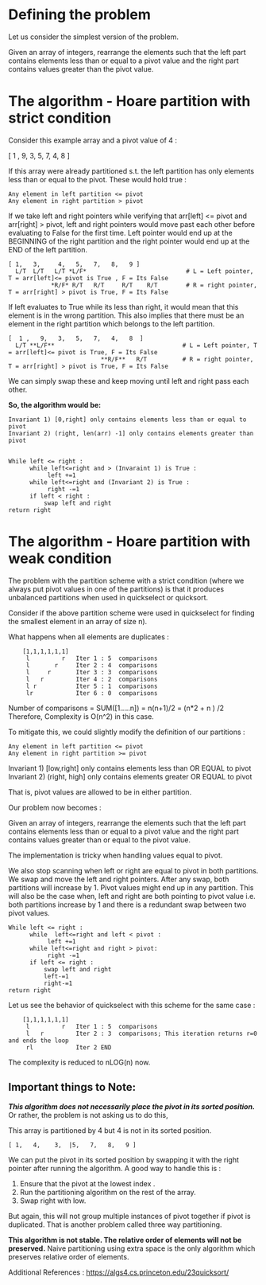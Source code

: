# Defining the problem
Let us consider the simplest version of the problem.

Given an array of integers, rearrange the elements such that the left part contains elements less than or equal to a pivot value and the right part contains values greater than the pivot value.


# The algorithm - Hoare partition with strict condition

Consider this example array and a pivot value of 4   :

[ 1 , 9, 3, 5, 7, 4, 8  ]

If this array were already partitioned s.t. the left partition has only elements less than or equal to the pivot.
These would hold true :
```
Any element in left partition <= pivot
Any element in right partition > pivot
```
If we take left and right pointers  while verifying that arr[left] <= pivot and arr[right] > pivot, left and right pointers would move past each other before evaluating to False for the first time. Left pointer would end up at the BEGINNING of the right partition and the right pointer would end up at the END of the left partition.

```
[ 1,   3,     4,   5,   7,   8,   9 ]
  L/T  L/T   L/T *L/F*                            # L = Left pointer, T = arr[left]<= pivot is True , F = Its False
            *R/F* R/T   R/T     R/T    R/T        # R = right pointer, T = arr[right] > pivot is True, F = Its False   
```
  
If left evaluates to True while its less than right, it would mean that this element is in the wrong partition. This also implies that there must be an element in the right partition which belongs to the left partition. 

``` 
[  1 ,   9,   3,   5,   7,   4,   8  ]         
  L/T **L/F**                                    # L = Left pointer, T = arr[left]<= pivot is True, F = Its False
                          **R/F**   R/T          # R = right pointer, T = arr[right] > pivot is True, F = Its False                
```

We can simply swap these and keep moving until left and right pass each other.

**So, the algorithm would be:**

```
Invariant 1) [0,right] only contains elements less than or equal to pivot
Invariant 2) (right, len(arr) -1] only contains elements greater than pivot


While left <= right :
      while left<=right and > (Invaraint 1) is True :
           left +=1
      while left<=right and (Invariant 2) is True :
           right -=1
      if left < right :
          swap left and right
return right
```



# The algorithm - Hoare partition with weak condition
The problem with the partition scheme with a strict condition (where we always put pivot values  in one of the partitions) is that it produces unbalanced partitions when used in quickselect or quicksort.

Consider if the above partition scheme were used in quickselect for finding the smallest element in an array of size n). 

What happens when all elements are duplicates :

```
    [1,1,1,1,1,1]
     l         r   Iter 1 : 5  comparisons
     l       r     Iter 2 : 4  comparisons
     l     r       Iter 3 : 3  comparisons
     l   r         Iter 4 : 2  comparisons
     l r           Iter 5 : 1  comparisons
     lr            Iter 6 : 0  comparisons
```
Number of comparisons = SUM([1.....n]) = n(n+1)/2 = (n*2 + n ) /2
Therefore, Complexity is O(n^2)  in this case.

To mitigate this, we could slightly modify the definition of our partitions :

```
Any element in left partition <= pivot
Any element in right partition >= pivot
```

Invariant 1) [low,right] only contains elements less than OR EQUAL to pivot
Invariant 2) (right, high] only contains elements greater OR EQUAL to pivot

That is, pivot values are allowed to be in either partition.

Our problem now becomes : 

Given an array of integers, rearrange the elements such that the left part contains elements less than or equal to a pivot value and the right part contains values greater than or equal to the pivot value.

The implementation is tricky when handling values equal to pivot. 

We also stop scanning when left or right are equal to pivot in both partitions. 
We swap and move the left and right pointers.
After any swap, both partitions will increase by 1. Pivot values might end up in any partition. 
This will also be the case when, left and right are both pointing to pivot value i.e. both partitions increase by 1 and there is a redundant swap between two pivot values.

```
While left <= right :
      while  left<=right and left < pivot :
           left +=1
      while left<=right and right > pivot:
           right -=1
      if left <= right :
          swap left and right
          left-=1
          right-=1
return right
```

Let us see the behavior of quickselect with this scheme for the same case :

```            
    [1,1,1,1,1,1]
     l         r   Iter 1 : 5  comparisons
     l   r         Iter 2 : 3  comparisons; This iteration returns r=0 and ends the loop
     rl            Iter 2 END 
```

The complexity is reduced to nLOG(n) now.

## Important things to Note:

***This algorithm does not necessarily place the pivot in its sorted position.***
Or rather, the problem is not asking us to do this,

This array is partitioned by 4 but 4 is not in its sorted position.

```
[ 1,   4,    3,  |5,   7,   8,   9 ]
```

We can put the pivot in its sorted position by swapping it with the right pointer after running the algorithm.  A good way to handle this is :
1) Ensure that  the pivot at the lowest index  .
2) Run the partitioning algorithm on the rest of the array.
3) Swap right with low.

But again, this will not group multiple instances of pivot together if pivot is duplicated. That is another problem called three way partitioning.

**This algorithm is not stable. The relative order of elements will not be preserved.**
Naive partitioning using extra space is the only algorithm which preserves relative order of elements.

Additional References :
https://algs4.cs.princeton.edu/23quicksort/
